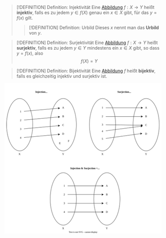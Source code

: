> [!DEFINITION] Definition: Injektivität
> Eine [Abbildung](Abbildung.md) $f: X \to Y$ heißt **injektiv**, falls es zu jedem $y \in f(X)$ genau ein $x \in X$ gibt, für das $y = f(x)$ gilt.
> > [!DEFINITION] Definition: Urbild
> > Dieses $x$ nennt man das **Urbild** von $y$.

> [!DEFINITION] Definition: Surjektivität
> Eine [Abbildung](Abbildung.md) $f: X \to Y$ heißt **surjektiv**, falls es zu jedem $y\in Y$ mindestens ein $x \in X$ gibt, so dass $y = f(x)$, also 
> $$f(X) = Y$$

> [!DEFINITION] Definition: Bijektivität
> Eine [Abbildung](Abbildung.md) $f$ heißt **bijektiv**, falls es gleichzeitig injektiv und surjektiv ist.

![Injection, Surjection, Bijection](Resources/Injection,%20Surjection,%20Bijection.svg)
